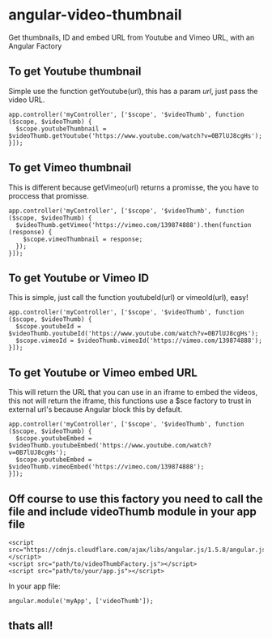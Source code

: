 # angular-video-thumbnail
Get thumbnails, ID and embed URL from Youtube and Vimeo URL, with an Angular Factory

## To get Youtube thumbnail
Simple use the function getYoutube(url), this has a param *url*, just pass the video URL.
```
app.controller('myController', ['$scope', '$videoThumb', function ($scope, $videoThumb) {
  $scope.youtubeThumbnail = $videoThumb.getYoutube('https://www.youtube.com/watch?v=0B7lUJ8cgHs');
}]);
```
## To get Vimeo thumbnail
This is different because getVimeo(url) returns a promisse, the you have to proccess that promisse.
```
app.controller('myController', ['$scope', '$videoThumb', function ($scope, $videoThumb) {
  $videoThumb.getVimeo('https://vimeo.com/139874888').then(function (response) {
    $scope.vimeoThumbnail = response;
  });
}]);
```
## To get Youtube or Vimeo ID
This is simple, just call the function youtubeId(url) or vimeoId(url), easy!
```
app.controller('myController', ['$scope', '$videoThumb', function ($scope, $videoThumb) {
  $scope.youtubeId = $videoThumb.youtubeId('https://www.youtube.com/watch?v=0B7lUJ8cgHs');
  $scope.vimeoId = $videoThumb.vimeoId('https://vimeo.com/139874888');
}]);
```
## To get Youtube or Vimeo embed URL
This will return the URL that you can use in an iframe to embed the videos, this not will return the iframe, this functions use a $sce factory to trust in external url's because Angular block this by default.
```
app.controller('myController', ['$scope', '$videoThumb', function ($scope, $videoThumb) {
  $scope.youtubeEmbed = $videoThumb.youtubeEmbed('https://www.youtube.com/watch?v=0B7lUJ8cgHs');
  $scope.youtubeEmbed = $videoThumb.vimeoEmbed('https://vimeo.com/139874888');
}]);
```

## Off course to use this factory you need to call the file and include videoThumb module in your app file
```
<script src="https://cdnjs.cloudflare.com/ajax/libs/angular.js/1.5.8/angular.js"></script>
<script src="path/to/videoThumbFactory.js"></script>
<script src="path/to/your/app.js"></script>
```
In your app file:
```
angular.module('myApp', ['videoThumb']);
```
## thats all!

